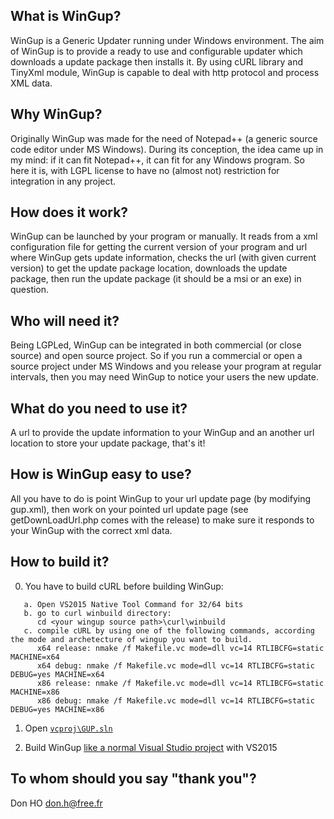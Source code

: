 What is WinGup?
---------------

WinGup is a Generic Updater running under Windows environment.
The aim of WinGup is to provide a ready to use and configurable updater
which downloads a update package then installs it. By using cURL library
and TinyXml module, WinGup is capable to deal with http protocol and process XML data.


Why WinGup?
-----------

Originally WinGup was made for the need of Notepad++ (a generic source code editor under MS Windows).
During its conception, the idea came up in my mind: if it can fit Notepad++, it can fit for any Windows program.
So here it is, with LGPL license to have no (almost not) restriction for integration in any project.



How does it work?
-----------------

WinGup can be launched by your program or manually. It reads from a xml configuration file
for getting the current version of your program and url where WinGup gets update information,
checks the url (with given current version) to get the update package location,
downloads the update package, then run the update package (it should be a msi or an exe) in question.



Who will need it?
-----------------

Being LGPLed, WinGup can be integrated in both commercial (or close source) and open source project.
So if you run a commercial or open a source project under MS Windows and you release your program at
regular intervals, then you may need WinGup to notice your users the new update.



What do you need to use it?
---------------------------

A url to provide the update information to your WinGup and an another url location
to store your update package, that's it!



How is WinGup easy to use?
--------------------------

All you have to do is point WinGup to your url update page (by modifying gup.xml), 
then work on your pointed url update page (see getDownLoadUrl.php comes with the release)
to make sure it responds to your WinGup with the correct xml data.



How to build it?
----------------

 0. You have to build cURL before building WinGup:
 ```
    a. Open VS2015 Native Tool Command for 32/64 bits
    b. go to curl winbuild directory:
       cd <your wingup source path>\curl\winbuild
	c. compile cURL by using one of the following commands, according the mode and archetecture of wingup you want to build.
       x64 release: nmake /f Makefile.vc mode=dll vc=14 RTLIBCFG=static MACHINE=x64
       x64 debug: nmake /f Makefile.vc mode=dll vc=14 RTLIBCFG=static DEBUG=yes MACHINE=x64
       x86 release: nmake /f Makefile.vc mode=dll vc=14 RTLIBCFG=static MACHINE=x86
       x86 debug: nmake /f Makefile.vc mode=dll vc=14 RTLIBCFG=static DEBUG=yes MACHINE=x86
```
 1. Open [`vcproj\GUP.sln`](https://github.com/gup4win/wingup/blob/master/vcproj/GUP.sln)
 
 2. Build WinGup [like a normal Visual Studio project](https://msdn.microsoft.com/en-us/library/7s88b19e.aspx) with VS2015



To whom should you say "thank you"?
-----------------------------------

Don HO
<don.h@free.fr>
